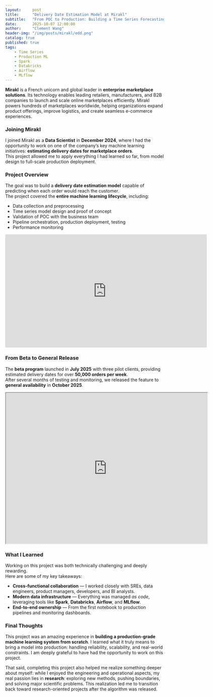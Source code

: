 ```yaml
---
layout:     post
title:      "Delivery Date Estimation Model at Mirakl"
subtitle:   "From POC to Production: Building a Time Series Forecasting Solution"
date:       2025-10-07 12:00:00
author:     "Clement Wang"
header-img: "/img/posts/mirakl/edd.png"
catalog: true
published: true
tags:
    - Time Series
    - Production ML
    - Spark
    - Databricks
    - Airflow
    - MLflow
---
```



**Mirakl** is a French unicorn and global leader in **enterprise marketplace solutions**. Its technology enables leading retailers, manufacturers, and B2B companies to launch and scale online marketplaces efficiently. Mirakl powers hundreds of marketplaces worldwide, helping organizations expand product offerings, improve logistics, and create seamless e-commerce experiences.


### Joining Mirakl

I joined Mirakl as a **Data Scientist** in **December 2024**, where I had the opportunity to work on one of the company’s key machine learning initiatives: **estimating delivery dates for marketplace orders**.  
This project allowed me to apply everything I had learned so far, from model design to full-scale production deployment.


### Project Overview

The goal was to build a **delivery date estimation model** capable of predicting when each order would reach the customer.  
The project covered the **entire machine learning lifecycle**, including:

- Data collection and preprocessing
- Time series model design and proof of concept
- Validation of POC with the business team
- Pipeline orchestration, production deployment, testing
- Performance monitoring


<iframe src="https://player.vimeo.com/video/1090794835" width="640" height="360" frameborder="0" allow="autoplay; fullscreen; picture-in-picture" allowfullscreen></iframe>


### From Beta to General Release

The **beta program** launched in **July 2025** with three pilot clients, providing estimated delivery dates for over **50,000 orders per week**.  
After several months of testing and monitoring, we released the feature to **general availability** in **October 2025**.

<iframe src="https://drive.google.com/file/d/1hc2On6gV9T0k-FsP3IJlNvSUWuybGPiL/preview" width="640" height="480" allow="autoplay; fullscreen; picture-in-picture" allowfullscreen></iframe>





### What I Learned

Working on this project was both technically challenging and deeply rewarding.  
Here are some of my key takeaways:

- **Cross-functional collaboration** — I worked closely with SREs, data engineers, product managers, developers, and BI analysts.  
- **Modern data infrastructure** — Everything was managed *as code*, leveraging tools like **Spark**, **Databricks**, **Airflow**, and **MLflow**.  
- **End-to-end ownership** — From the first notebook to production pipelines and monitoring dashboards.


### Final Thoughts

This project was an amazing experience in **building a production-grade machine learning system from scratch**. I learned what it truly means to bring a model into production: handling reliability, scalability, and real-world constraints. I am deeply grateful to have had the opportunity to work on this project.

That said, completing this project also helped me realize something deeper about myself: while I enjoyed the engineering and operational aspects, my real passion lies in **research**: exploring new methods, pushing boundaries, and solving major scientific problems.
This realization led me to transition back toward research-oriented projects after the algorithm was released.

